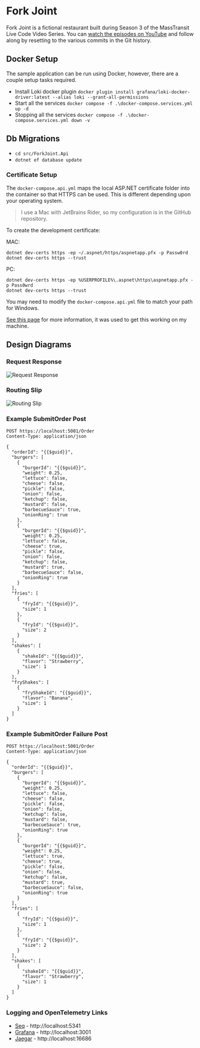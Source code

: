# Fork Joint

Fork Joint is a fictional restaurant built during Season 3 of the MassTransit Live Code Video Series. You can [watch the episodes on YouTube](https://youtube.com/playlist?list=PLx8uyNNs1ri2JeyDGFWfCYyAjOB1GP-t1) and follow along by resetting to the various commits in the Git history.



## Docker Setup

The sample application can be run using Docker, however, there are a couple setup tasks required.

- Install Loki docker plugin `docker plugin install grafana/loki-docker-driver:latest --alias loki --grant-all-permissions`
- Start all the services `docker compose -f .\docker-compose.services.yml up -d`
- Stopping all the services `docker compose -f .\docker-compose.services.yml down -v`

## Db Migrations

- `cd src/ForkJoint.Api`
- `dotnet ef database update`

### Certificate Setup

The `docker-compose.api.yml` maps the local ASP.NET certificate folder into the container so that HTTPS can be used. This is different depending upon your operating system.

> I use a Mac with JetBrains Rider, so my configuration is in the GitHub repository. 

To create the development certificate:

MAC: 

```
dotnet dev-certs https -ep ~/.aspnet/https/aspnetapp.pfx -p Passw0rd
dotnet dev-certs https --trust
```

PC: 

```
dotnet dev-certs https -ep %USERPROFILE%\.aspnet\https\aspnetapp.pfx -p Pass0wrd
dotnet dev-certs https --trust
```

You may need to modify the `docker-compose.api.yml` file to match your path for Windows.

[See this page](https://docs.microsoft.com/en-us/aspnet/core/security/docker-https?view=aspnetcore-6.0) for more information, it was used to get this working on my machine.



## Design Diagrams

### Request Response

![Request Response](https://raw.githubusercontent.com/MassTransit/Sample-ForkJoint/master/assets/requestResponse.svg "Request Response")

### Routing Slip

![Routing Slip](https://raw.githubusercontent.com/MassTransit/Sample-ForkJoint/master/assets/routingSlip.svg "Routing Slip")

### Example SubmitOrder Post
```
POST https://localhost:5001/Order
Content-Type: application/json

{
  "orderId": "{{$guid}}",
  "burgers": [
    {
      "burgerId": "{{$guid}}",
      "weight": 0.25,
      "lettuce": false,
      "cheese": false,
      "pickle": false,
      "onion": false,
      "ketchup": false,
      "mustard": false,
      "barbecueSauce": true,
      "onionRing": true
    },
    {
      "burgerId": "{{$guid}}",
      "weight": 0.25,
      "lettuce": false,
      "cheese": true,
      "pickle": false,
      "onion": false,
      "ketchup": false,
      "mustard": true,
      "barbecueSauce": false,
      "onionRing": true
    }
  ],
  "fries": [
    {
      "fryId": "{{$guid}}",
      "size": 1
    },
    {
      "fryId": "{{$guid}}",
      "size": 2
    }
  ],
  "shakes": [
    {
      "shakeId": "{{$guid}}",
      "flavor": "Strawberry",
      "size": 1
    }
  ],
  "fryShakes": [
    {
      "fryShakeId": "{{$guid}}",
      "flavor": "Banana",
      "size": 1
    }
  ]
}
```

### Example SubmitOrder Failure Post
```
POST https://localhost:5001/Order
Content-Type: application/json

{
  "orderId": "{{$guid}}",
  "burgers": [
    {
      "burgerId": "{{$guid}}",
      "weight": 0.25,
      "lettuce": false,
      "cheese": false,
      "pickle": false,
      "onion": false,
      "ketchup": false,
      "mustard": false,
      "barbecueSauce": true,
      "onionRing": true
    },
    {
      "burgerId": "{{$guid}}",
      "weight": 0.25,
      "lettuce": true,
      "cheese": true,
      "pickle": false,
      "onion": false,
      "ketchup": false,
      "mustard": true,
      "barbecueSauce": false,
      "onionRing": true
    }
  ],
  "fries": [
    {
      "fryId": "{{$guid}}",
      "size": 1
    },
    {
      "fryId": "{{$guid}}",
      "size": 2
    }
  ],
  "shakes": [
    {
      "shakeId": "{{$guid}}",
      "flavor": "Strawberry",
      "size": 1
    }
  ]
}
```

### Logging and OpenTelemetry Links

- [Seq](https://datalust.co/) - http://localhost:5341
- [Grafana](https://grafana.com/docs/tempo/latest/) - http://localhost:3001
- [Jaegar](https://www.jaegertracing.io/) - http://localhost:16686

